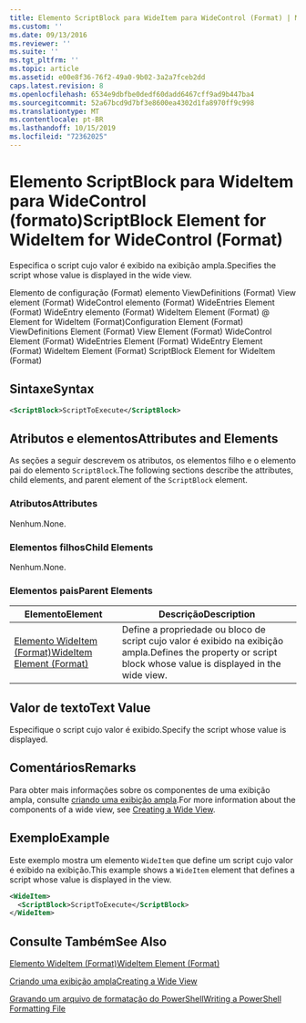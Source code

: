 ```yaml
---
title: Elemento ScriptBlock para WideItem para WideControl (Format) | Microsoft Docs
ms.custom: ''
ms.date: 09/13/2016
ms.reviewer: ''
ms.suite: ''
ms.tgt_pltfrm: ''
ms.topic: article
ms.assetid: e00e8f36-76f2-49a0-9b02-3a2a7fceb2dd
caps.latest.revision: 8
ms.openlocfilehash: 6534e9dbfbe0dedf60dadd6467cff9ad9b447ba4
ms.sourcegitcommit: 52a67bcd9d7bf3e8600ea4302d1fa8970ff9c998
ms.translationtype: MT
ms.contentlocale: pt-BR
ms.lasthandoff: 10/15/2019
ms.locfileid: "72362025"
---
```

# <a name="scriptblock-element-for-wideitem-for-widecontrol-format"></a><span data-ttu-id="9e0e5-102">Elemento ScriptBlock para WideItem para WideControl (formato)</span><span class="sxs-lookup"><span data-stu-id="9e0e5-102">ScriptBlock Element for WideItem for WideControl (Format)</span></span>

<span data-ttu-id="9e0e5-103">Especifica o script cujo valor é exibido na exibição ampla.</span><span class="sxs-lookup"><span data-stu-id="9e0e5-103">Specifies the script whose value is displayed in the wide view.</span></span>

<span data-ttu-id="9e0e5-104">Elemento de configuração (Format) elemento ViewDefinitions (Format) View element (Format) WideControl elemento (Format) WideEntries Element (Format) WideEntry elemento (Format) WideItem Element (Format) @ Element for WideItem (Format)</span><span class="sxs-lookup"><span data-stu-id="9e0e5-104">Configuration Element (Format) ViewDefinitions Element (Format) View Element (Format) WideControl Element (Format) WideEntries Element (Format) WideEntry Element (Format) WideItem Element (Format) ScriptBlock Element for WideItem (Format)</span></span>

## <a name="syntax"></a><span data-ttu-id="9e0e5-105">Sintaxe</span><span class="sxs-lookup"><span data-stu-id="9e0e5-105">Syntax</span></span>

```xml
<ScriptBlock>ScriptToExecute</ScriptBlock>
```

## <a name="attributes-and-elements"></a><span data-ttu-id="9e0e5-106">Atributos e elementos</span><span class="sxs-lookup"><span data-stu-id="9e0e5-106">Attributes and Elements</span></span>

<span data-ttu-id="9e0e5-107">As seções a seguir descrevem os atributos, os elementos filho e o elemento pai do elemento `ScriptBlock`.</span><span class="sxs-lookup"><span data-stu-id="9e0e5-107">The following sections describe the attributes, child elements, and parent element of the `ScriptBlock` element.</span></span>

### <a name="attributes"></a><span data-ttu-id="9e0e5-108">Atributos</span><span class="sxs-lookup"><span data-stu-id="9e0e5-108">Attributes</span></span>

<span data-ttu-id="9e0e5-109">Nenhum.</span><span class="sxs-lookup"><span data-stu-id="9e0e5-109">None.</span></span>

### <a name="child-elements"></a><span data-ttu-id="9e0e5-110">Elementos filhos</span><span class="sxs-lookup"><span data-stu-id="9e0e5-110">Child Elements</span></span>

<span data-ttu-id="9e0e5-111">Nenhum.</span><span class="sxs-lookup"><span data-stu-id="9e0e5-111">None.</span></span>

### <a name="parent-elements"></a><span data-ttu-id="9e0e5-112">Elementos pais</span><span class="sxs-lookup"><span data-stu-id="9e0e5-112">Parent Elements</span></span>

|<span data-ttu-id="9e0e5-113">Elemento</span><span class="sxs-lookup"><span data-stu-id="9e0e5-113">Element</span></span>|<span data-ttu-id="9e0e5-114">Descrição</span><span class="sxs-lookup"><span data-stu-id="9e0e5-114">Description</span></span>|
|-------------|-----------------|
|[<span data-ttu-id="9e0e5-115">Elemento WideItem (Format)</span><span class="sxs-lookup"><span data-stu-id="9e0e5-115">WideItem Element (Format)</span></span>](./wideitem-element-for-widecontrol-format.md)|<span data-ttu-id="9e0e5-116">Define a propriedade ou bloco de script cujo valor é exibido na exibição ampla.</span><span class="sxs-lookup"><span data-stu-id="9e0e5-116">Defines the property or script block whose value is displayed in the wide view.</span></span>|

## <a name="text-value"></a><span data-ttu-id="9e0e5-117">Valor de texto</span><span class="sxs-lookup"><span data-stu-id="9e0e5-117">Text Value</span></span>

<span data-ttu-id="9e0e5-118">Especifique o script cujo valor é exibido.</span><span class="sxs-lookup"><span data-stu-id="9e0e5-118">Specify the script whose value is displayed.</span></span>

## <a name="remarks"></a><span data-ttu-id="9e0e5-119">Comentários</span><span class="sxs-lookup"><span data-stu-id="9e0e5-119">Remarks</span></span>

<span data-ttu-id="9e0e5-120">Para obter mais informações sobre os componentes de uma exibição ampla, consulte [criando uma exibição ampla](./creating-a-wide-view.md).</span><span class="sxs-lookup"><span data-stu-id="9e0e5-120">For more information about the components of a wide view, see [Creating a Wide View](./creating-a-wide-view.md).</span></span>

## <a name="example"></a><span data-ttu-id="9e0e5-121">Exemplo</span><span class="sxs-lookup"><span data-stu-id="9e0e5-121">Example</span></span>

<span data-ttu-id="9e0e5-122">Este exemplo mostra um elemento `WideItem` que define um script cujo valor é exibido na exibição.</span><span class="sxs-lookup"><span data-stu-id="9e0e5-122">This example shows a `WideItem` element that defines a script whose value is displayed in the view.</span></span>

```xml
<WideItem>
  <ScriptBlock>ScriptToExecute</ScriptBlock>
</WideItem>
```

## <a name="see-also"></a><span data-ttu-id="9e0e5-123">Consulte Também</span><span class="sxs-lookup"><span data-stu-id="9e0e5-123">See Also</span></span>

[<span data-ttu-id="9e0e5-124">Elemento WideItem (Format)</span><span class="sxs-lookup"><span data-stu-id="9e0e5-124">WideItem Element (Format)</span></span>](./wideitem-element-for-widecontrol-format.md)

[<span data-ttu-id="9e0e5-125">Criando uma exibição ampla</span><span class="sxs-lookup"><span data-stu-id="9e0e5-125">Creating a Wide View</span></span>](./creating-a-wide-view.md)

[<span data-ttu-id="9e0e5-126">Gravando um arquivo de formatação do PowerShell</span><span class="sxs-lookup"><span data-stu-id="9e0e5-126">Writing a PowerShell Formatting File</span></span>](./writing-a-powershell-formatting-file.md)
